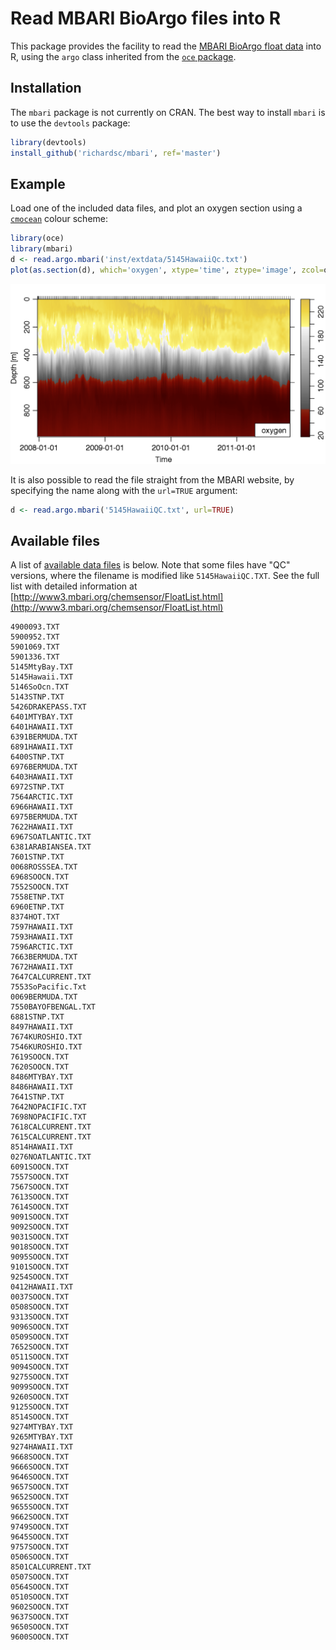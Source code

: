 # Read MBARI BioArgo files into R

This package provides the facility to read the [MBARI BioArgo float data](http://www.mbari.org/science/upper-ocean-systems/chemical-sensor-group/floatviz/) into R, using the `argo` class inherited from the [`oce` package](http://dankelley.github.io/oce/).

## Installation

The `mbari` package is not currently on CRAN. The best way to install `mbari` is to use the `devtools` package:
```r
library(devtools)
install_github('richardsc/mbari', ref='master')
```

## Example

Load one of the included data files, and plot an oxygen section using a [`cmocean`](http://matplotlib.org/cmocean/) colour scheme:
```r
library(oce)
library(mbari)
d <- read.argo.mbari('inst/extdata/5145HawaiiQc.txt')
plot(as.section(d), which='oxygen', xtype='time', ztype='image', zcol=oceColorsOxygen)
```
![5145Example](5145.png)

It is also possible to read the file straight from the MBARI website, by specifying the name along with the `url=TRUE` argument:
```r
d <- read.argo.mbari('5145HawaiiQC.txt', url=TRUE)
```

## Available files

A list of [available data files](http://www3.mbari.org/lobo/data/floatvizdata/floatvizconfig.txt) is below. Note that some files have "QC" versions, where the filename is modified like `5145HawaiiQC.TXT`. See the full list with detailed information at [http://www3.mbari.org/chemsensor/FloatList.html](http://www3.mbari.org/chemsensor/FloatList.html)

```
4900093.TXT
5900952.TXT
5901069.TXT
5901336.TXT
5145MtyBay.TXT
5145Hawaii.TXT
5146SoOcn.TXT
5143STNP.TXT
5426DRAKEPASS.TXT
6401MTYBAY.TXT
6401HAWAII.TXT
6391BERMUDA.TXT
6891HAWAII.TXT
6400STNP.TXT
6976BERMUDA.TXT
6403HAWAII.TXT
6972STNP.TXT
7564ARCTIC.TXT
6966HAWAII.TXT
6975BERMUDA.TXT
7622HAWAII.TXT
6967SOATLANTIC.TXT
6381ARABIANSEA.TXT
7601STNP.TXT
0068ROSSSEA.TXT
6968SOOCN.TXT
7552SOOCN.TXT
7558ETNP.TXT
6960ETNP.TXT
8374HOT.TXT
7597HAWAII.TXT
7593HAWAII.TXT
7596ARCTIC.TXT
7663BERMUDA.TXT
7672HAWAII.TXT
7647CALCURRENT.TXT
7553SoPacific.Txt
0069BERMUDA.TXT
7550BAYOFBENGAL.TXT
6881STNP.TXT
8497HAWAII.TXT
7674KUROSHIO.TXT
7546KUROSHIO.TXT
7619SOOCN.TXT
7620SOOCN.TXT
8486MTYBAY.TXT
8486HAWAII.TXT
7641STNP.TXT
7642NOPACIFIC.TXT
7698NOPACIFIC.TXT
7618CALCURRENT.TXT
7615CALCURRENT.TXT
8514HAWAII.TXT
0276NOATLANTIC.TXT
6091SOOCN.TXT
7557SOOCN.TXT
7567SOOCN.TXT
7613SOOCN.TXT
7614SOOCN.TXT
9091SOOCN.TXT
9092SOOCN.TXT
9031SOOCN.TXT
9018SOOCN.TXT
9095SOOCN.TXT
9101SOOCN.TXT
9254SOOCN.TXT
0412HAWAII.TXT
0037SOOCN.TXT
0508SOOCN.TXT
9313SOOCN.TXT
9096SOOCN.TXT
0509SOOCN.TXT
7652SOOCN.TXT
0511SOOCN.TXT
9094SOOCN.TXT
9275SOOCN.TXT
9099SOOCN.TXT
9260SOOCN.TXT
9125SOOCN.TXT
8514SOOCN.TXT
9274MTYBAY.TXT
9265MTYBAY.TXT
9274HAWAII.TXT
9668SOOCN.TXT
9666SOOCN.TXT
9646SOOCN.TXT
9657SOOCN.TXT
9652SOOCN.TXT
9655SOOCN.TXT
9662SOOCN.TXT
9749SOOCN.TXT
9645SOOCN.TXT
9757SOOCN.TXT
0506SOOCN.TXT
8501CALCURRENT.TXT
0507SOOCN.TXT
0564SOOCN.TXT
0510SOOCN.TXT
9602SOOCN.TXT
9637SOOCN.TXT
9650SOOCN.TXT
9600SOOCN.TXT
```
